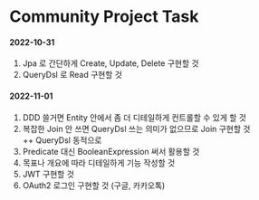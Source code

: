 # Community Project Task

#### 2022-10-31
1) Jpa 로 간단하게 Create, Update, Delete 구현할 것<br>
2) QueryDsl 로 Read 구현할 것
#### 2022-11-01
1) DDD 쓸거면 Entity 안에서 좀 더 디테일하게 컨트롤할 수 있게 할 것<br>
2) 복잡한 Join 안 쓰면 QueryDsl 쓰는 의미가 없으므로 Join 구현할 것<br>
 ++ QueryDsl 동적으로<br>
3) Predicate 대신 BooleanExpression 써서 활용할 것<br>
4) 목표나 개요에 따라 디테일하게 기능 작성할 것<br>
5) JWT 구현할 것<br>
6) OAuth2 로그인 구현할 것 (구글, 카카오톡)<br>
